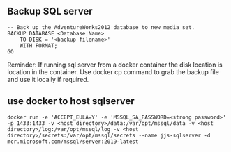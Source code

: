 ## Backup SQL server
```
-- Back up the AdventureWorks2012 database to new media set.  
BACKUP DATABASE <Database Name>
    TO DISK = '<backup filename>'   
    WITH FORMAT;  
GO
```

Reminder: If running sql server from a docker container the disk location is location in the container. Use docker cp command to grab the backup file and use it locally if required.

## use docker to host sqlserver

`docker run -e 'ACCEPT_EULA=Y' -e 'MSSQL_SA_PASSWORD=<strong password>' -p 1433:1433 -v <host directory>/data:/var/opt/mssql/data -v <host directory>/log:/var/opt/mssql/log -v <host directory>/secrets:/var/opt/mssql/secrets --name jjs-sqlserver -d mcr.microsoft.com/mssql/server:2019-latest`

